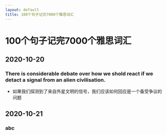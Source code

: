 ```yaml
---
layout: default
title: 100个句子记完7000个雅思词汇
---
```


# 100个句子记完7000个雅思词汇

## 2020-10-20

### There is considerable debate over how we shold react if we detact a signal from an alien civilisation.
* 如果我们探测到了来自外星文明的信号，我们应该如何回应是一个备受争议的问题

## 2020-10-21

### abc
